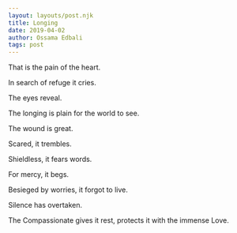 ```yaml
---
layout: layouts/post.njk
title: Longing
date: 2019-04-02
author: Ossama Edbali
tags: post
---
```


That is the pain of the heart.

In search of refuge it cries.

The eyes reveal.

The longing is plain for the world to see.

The wound is great.

Scared, it trembles.

Shieldless, it fears words.

For mercy, it begs.

Besieged by worries, it forgot to live.

Silence has overtaken.

The Compassionate gives it rest, protects it with the immense Love.
